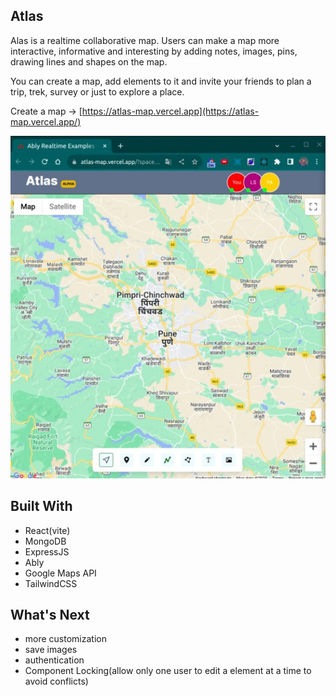 ## Atlas

Alas is a realtime collaborative map. Users can make a map more interactive, informative and interesting by adding notes, images, pins, drawing lines and shapes on the map.

You can create a map, add elements to it and invite your friends to plan a trip, trek, survey or just to explore a place.

Create a map -> [https://atlas-map.vercel.app](https://atlas-map.vercel.app/)
  
  
![Alt text](map.png)

## Built With

- React(vite)
- MongoDB
- ExpressJS
- Ably
- Google Maps API
- TailwindCSS

## What's Next

- more customization
- save images
- authentication
- Component Locking(allow only one user to edit a element at a time to avoid conflicts)
